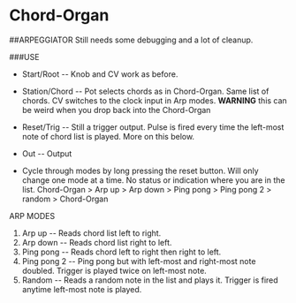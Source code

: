 # Chord-Organ

##ARPEGGIATOR
Still needs some debugging and a lot of cleanup. 

###USE
- Start/Root -- Knob and CV work as before.

- Station/Chord -- Pot selects chords as in Chord-Organ. Same list of chords.
                  CV switches to the clock input in Arp modes.
                  **WARNING** this can be weird when you drop back into the Chord-Organ
                  
- Reset/Trig -- Still a trigger output. Pulse is fired every time the left-most note of
                      chord list is played. More on this below.
                      
- Out -- Output
  
- Cycle through modes by long pressing the reset button. Will only change one mode at a time.
      No status or indication where you are in the list.
      Chord-Organ > Arp up > Arp down > Ping pong > Ping pong 2 > random > Chord-Organ
  
ARP MODES
  1. Arp up  -- Reads chord list left to right.
  2. Arp down -- Reads chord list right to left.
  3. Ping pong -- Reads chord left to right then right to left.
  4. Ping pong 2 -- Ping pong but with left-most and right-most note doubled.
                   Trigger is played twice on left-most note.
  5. Random  -- Reads a random note in the list and plays it.
                   Trigger is fired anytime left-most note is played.
